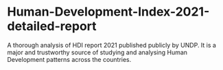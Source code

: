 # Human-Development-Index-2021-detailed-report
A thorough analysis of HDI report 2021 published publicly by UNDP. It is a major and trustworthy source of studying and analysing Human Development patterns across the countries.
